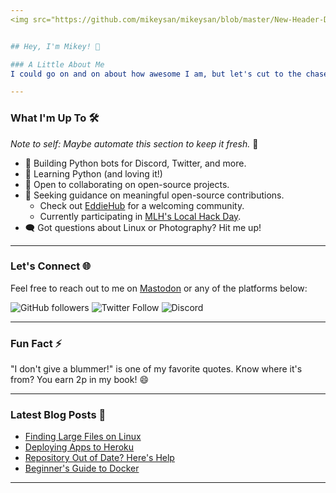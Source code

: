 ```yaml
---
<img src="https://github.com/mikeysan/mikeysan/blob/master/New-Header-DALL%C2%B7E%202024-10-03%2022.55.47.webp" alt="abstract banner focusing on photography, tech, ai, and random thoughts">


## Hey, I'm Mikey! 👋

### A Little About Me
I could go on and on about how awesome I am, but let's cut to the chase. Life's too short for fluff, so here's my mantra for you: **Smile at least once today.** 😊

---
```


### What I'm Up To 🛠️
*Note to self: Maybe automate this section to keep it fresh.* 🤔

- 🤖 Building Python bots for Discord, Twitter, and more.
- 🐍 Learning Python (and loving it!)
- 🤝 Open to collaborating on open-source projects.
- 🌱 Seeking guidance on meaningful open-source contributions.
  - Check out [EddieHub](https://github.com/EddieJaoudeCommunity) for a welcoming community.
  - Currently participating in [MLH's Local Hack Day](https://organize.mlh.io/participants/events/6072-local-hack-day-build).
- 🗨️ Got questions about Linux or Photography? Hit me up!
  
---

### Let's Connect 🌐
Feel free to reach out to me on [Mastodon](https://mastodon.social/@aixing) or any of the platforms below:

![GitHub followers](https://img.shields.io/github/followers/mikeysan?label=Followers&logo=GitHub&style=for-the-badge)
![Twitter Follow](https://img.shields.io/twitter/follow/whoismikey?label=Twitter&logo=twitter&style=for-the-badge)
![Discord](https://img.shields.io/discord/699608417039286293?logo=discord&style=for-the-badge)

---

### Fun Fact ⚡
"I don't give a blummer!" is one of my favorite quotes. Know where it's from? You earn 2p in my book! 😄

---

### Latest Blog Posts 📝
- [Finding Large Files on Linux](https://blog.aixing.io/how-to-find-those-large-files-on-linux-ckuxbuh1l00auvms1cl1m2gwo)
- [Deploying Apps to Heroku](https://blog.aixing.io/how-to-deploy-apps-to-heroku-ckiucwkm20e0v44s1a2y4cwtn)
- [Repository Out of Date? Here's Help](https://blog.aixing.io/help-my-repository-is-out-of-date-ckgv3edy900ggsbs17qnqh6ad)
- [Beginner's Guide to Docker](https://blog.aixing.io/a-beginners-guide-to-docker-ckda6vqq300krnns148dvh4rz)

---
